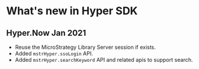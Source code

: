 # What's new in Hyper SDK

## Hyper.Now Jan 2021

- Reuse the MicroStrategy Library Server session if exists.
- Added `mstrHyper.ssoLogin` API.
- Added `mstrHyper.searchKeyword` API and related apis to support search.
